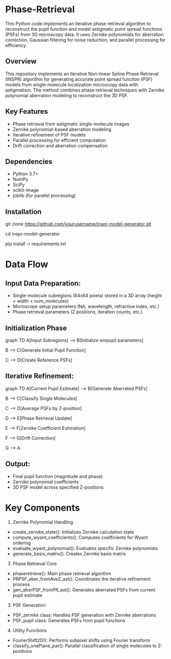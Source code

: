 # Phase-Retrieval
This Python code implements an iterative phase retrieval algorithm to reconstruct the pupil function and model astigmatic point spread functions (PSFs) from 3D microscopy data. It uses Zernike polynomials for aberration correction, Gaussian filtering for noise reduction, and parallel processing for efficiency

## Overview
This repository implements an Iterative Non-linear Spline Phase Retrieval (INSPR) algorithm for generating accurate point spread function (PSF) models from single-molecule localization microscopy data with astigmatism. The method combines phase retrieval techniques with Zernike polynomial aberration modeling to reconstruct the 3D PSF.

## Key Features
- Phase retrieval from astigmatic single-molecule images
- Zernike polynomial-based aberration modeling
- Iterative refinement of PSF models
- Parallel processing for efficient computation
- Drift correction and aberration compensation

## Dependencies
- Python 3.7+
- NumPy
- SciPy
- scikit-image
- joblib (for parallel processing)

## Installation
git clone https://github.com/yourusername/inspr-model-generator.git

cd inspr-model-generator

pip install -r requirements.txt

# Data Flow
## Input Data Preparation:
- Single-molecule subregions (64x64 pixels) stored in a 3D array (height × width × num_molecules)
- Microscope setup parameters (NA, wavelength, refractive index, etc.)
- Phase retrieval parameters (Z positions, iteration counts, etc.)
## Initialization Phase
graph TD
  A[Input Subregions] --> B[Initialize empupil parameters]
  
  B --> C[Generate Initial Pupil Function]
  
  C --> D[Create Reference PSFs]
## Iterative Refinement:
graph TD
  A[Current Pupil Estimate] --> B[Generate Aberrated PSFs]
  
  B --> C[Classify Single Molecules]
  
  C --> D[Average PSFs by Z-position]
  
  D --> E[Phase Retrieval Update]
  
  E --> F[Zernike Coefficient Estimation]
  
  F --> G[Drift Correction]
  
  G --> A
## Output:
- Final pupil function (magnitude and phase)
- Zernike polynomial coefficients
- 3D PSF model across specified Z-positions

# Key Components
1. Zernike Polynomial Handling
- create_zernike_state(): Initializes Zernike calculation state
- compute_wyant_coefficients(): Computes coefficients for Wyant ordering
- evaluate_wyant_polynomial(): Evaluates specific Zernike polynomials
- generate_basis_matrix(): Creates Zernike basis matrix

3. Phase Retrieval Core
- phaseretrieve(): Main phase retrieval algorithm
- PRPSF_aber_fromAveZ_ast(): Coordinates the iterative refinement process
- gen_aberPSF_fromPR_ast(): Generates aberrated PSFs from current pupil estimate

3. PSF Generation
- PSF_zernike class: Handles PSF generation with Zernike aberrations
- PSF_pupil class: Generates PSFs from pupil functions

4. Utility Functions
- FourierShift2D(): Performs subpixel shifts using Fourier transform
- classify_onePlane_par(): Parallel classification of single molecules to Z-positions
